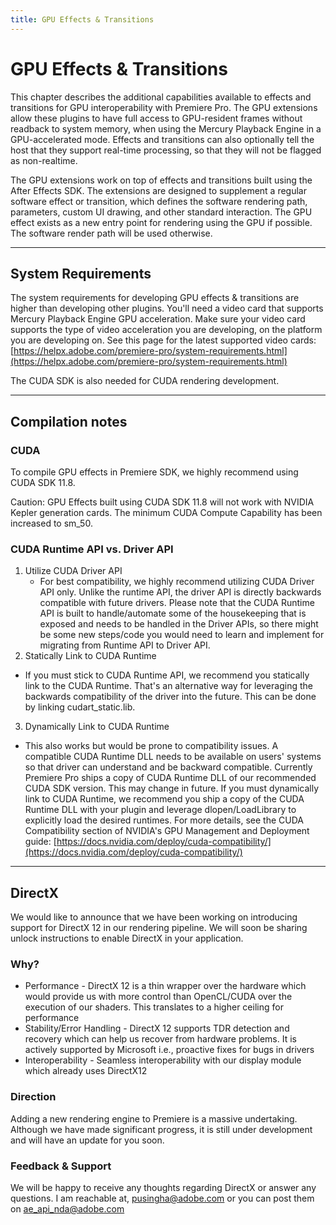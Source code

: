 ```yaml
---
title: GPU Effects & Transitions
---
```

# GPU Effects & Transitions

This chapter describes the additional capabilities available to effects and transitions for GPU interoperability with Premiere Pro. The GPU extensions allow these plugins to have full access to GPU-resident frames without readback to system memory, when using the Mercury Playback Engine in a GPU-accelerated mode. Effects and transitions can also optionally tell the host that they support real-time processing, so that they will not be flagged as non-realtime.

The GPU extensions work on top of effects and transitions built using the After Effects SDK. The extensions are designed to supplement a regular software effect or transition, which defines the software rendering path, parameters, custom UI drawing, and other standard interaction. The GPU effect exists as a new entry point for rendering using the GPU if possible. The software render path will be used otherwise.

---

## System Requirements

The system requirements for developing GPU effects & transitions are higher than developing other plugins. You'll need a video card that supports Mercury Playback Engine GPU acceleration. Make sure your video card supports the type of video acceleration you are developing, on the platform you are developing on. See this page for the latest supported video cards: [https://helpx.adobe.com/premiere-pro/system-requirements.html](https://helpx.adobe.com/premiere-pro/system-requirements.html)

The CUDA SDK is also needed for CUDA rendering development.

---

## Compilation notes

### CUDA

To compile GPU effects in Premiere SDK, we highly recommend using CUDA SDK 11.8.

Caution: GPU Effects built using CUDA SDK 11.8 will not work with NVIDIA Kepler generation cards. The minimum CUDA Compute Capability has been increased to sm_50.

### CUDA Runtime API vs. Driver API

1. Utilize CUDA Driver API
   - For best compatibility, we highly recommend utilizing CUDA Driver API only. Unlike the runtime API, the driver API is directly backwards compatible with future drivers. Please note that the CUDA Runtime API is built to handle/automate some of the housekeeping that is exposed and needs to be handled in the Driver APIs, so there might be some new steps/code you would need to learn and implement for migrating from Runtime API to Driver API.
2. Statically Link to CUDA Runtime
  - If you must stick to CUDA Runtime API, we recommend you statically link to the CUDA Runtime. That's an alternative way for leveraging the backwards compatibility of the driver into the future. This can be done by linking cudart_static.lib.
3. Dynamically Link to CUDA Runtime
  - This also works but would be prone to compatibility issues. A compatible CUDA Runtime DLL needs to be available on users' systems so that driver can understand and be backward compatible. Currently Premiere Pro ships a copy of CUDA Runtime DLL of our recommended CUDA SDK version. This may change in future. If you must dynamically link to CUDA Runtime, we recommend you ship a copy of the CUDA Runtime DLL with your plugin and leverage dlopen/LoadLibrary to explicitly load the desired runtimes. For more details, see the CUDA Compatibility section of NVIDIA's GPU Management and Deployment guide: [https://docs.nvidia.com/deploy/cuda-compatibility/](https://docs.nvidia.com/deploy/cuda-compatibility/)

---

## DirectX

We would like to announce that we have been working on introducing support for DirectX 12 in our rendering pipeline. We will soon be sharing unlock instructions to enable DirectX in your application.

### Why?

- Performance - DirectX 12 is a thin wrapper over the hardware which would provide us with more control than OpenCL/CUDA over the execution of our shaders. This translates to a higher ceiling for performance
- Stability/Error Handling - DirectX 12 supports TDR detection and recovery which can help us recover from hardware problems. It is actively supported by Microsoft i.e., proactive fixes for bugs in drivers
- Interoperability - Seamless interoperability with our display module which already uses DirectX12

### Direction

Adding a new rendering engine to Premiere is a massive undertaking. Although we have made significant progress, it is still under development and will have an update for you soon.

### Feedback & Support

We will be happy to receive any thoughts regarding DirectX or answer any questions. I am reachable at, [pusingha@adobe.com](mailto:pusingha@adobe.com) or you can post them on [ae_api_nda@adobe.com](mailto:ae_api_nda@adobe.com)
